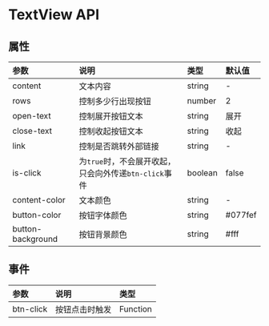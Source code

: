 # TextView API

## 属性

| 参数              | 说明                                                  | 类型    | 默认值  |
| :---------------- | :---------------------------------------------------- | :------ | :------ |
| content           | 文本内容                                              | string  | -       |
| rows              | 控制多少行出现按钮                                    | number  | 2       |
| open-text         | 控制展开按钮文本                                      | string  | 展开    |
| close-text        | 控制收起按钮文本                                      | string  | 收起    |
| link              | 控制是否跳转外部链接                                  | string  | -       |
| is-click          | 为`true`时，不会展开收起，只会向外传递`btn-click`事件 | boolean | false   |
| content-color     | 文本颜色                                              | string  | -       |
| button-color      | 按钮字体颜色                                          | string  | #077fef |
| button-background | 按钮背景颜色                                          | string  | #fff    |

## 事件

| 参数      | 说明           | 类型     |
| :-------- | :------------- | :------- |
| btn-click | 按钮点击时触发 | Function |
